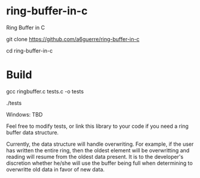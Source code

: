 # ring-buffer-in-c
Ring Buffer in C

git clone https://github.com/a6guerre/ring-buffer-in-c

cd ring-buffer-in-c

# Build
gcc ringbuffer.c tests.c -o tests

./tests

Windows:
TBD

Feel free to modify tests, or link this library to your code if you need a ring buffer data structure.

Currently, the data structure will handle overwriting. For example, if the user has written the entire ring, then the oldest element will be overwritting and reading
will resume from the oldest data present.
It is to the developer's discretion whether he/she will use the buffer being full when determining to overwritte old data in favor of new data.
